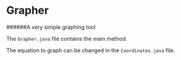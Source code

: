 # Grapher
######A very simple graphing tool

The ```Grapher.java``` file contains the main method.

The equation to graph can be changed in the ```Coordinates.java``` file.
